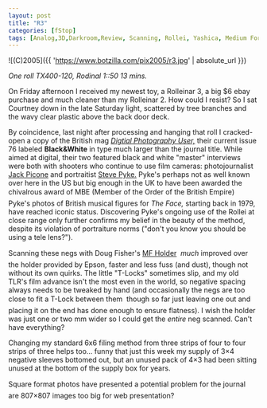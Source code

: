 ```yaml
---
layout: post
title: "R3"
categories: [fStop]
tags: [Analog,3D,Darkroom,Review, Scanning, Rollei, Yashica, Medium Format]
---
```



![(C)2005]({{ 'https://www.botzilla.com/pix2005/r3.jpg' | absolute_url }})


<i>One roll TX400-120, Rodinal 1::50 13 mins.</i>

On Friday afternoon I received my newest toy, a Rolleinar 3, a big $6 ebay purchase and much cleaner than my Rolleinar 2. How could I resist? So I sat Courtney down in the late Saturday light, scattered by tree branches and the wavy clear plastic above the back door deck.

<!--more-->
By coincidence, last night after processing and hanging that roll I cracked-open a copy of the British mag <a href="http://www.paragon.co.uk/"><i>Digtial Photography User,</i></a> their current issue 76 labeled <b>Black&White</b> in type much larger than the journal title. While aimed at digital, their two featured black and white "master" interviews were both with shooters who continue to use film cameras: photojournalist <a href="http://www.jackpicone.com/">Jack Picone</a> and portraitist <a href="http://www.pyke-eye.com/">Steve Pyke.</a> Pyke's perhaps not as well known over here in the US but big enough in the UK to have been awarded the chivalrous award of MBE (Member of the Order of the British Empire) &#151; Pyke's photos of British musical figures for <i>The Face,</i> starting back in 1979, have reached iconic status. Discovering Pyke's ongoing use of the Rollei at close range only further confirms my belief in the beauty of the method, despite its violation of portraiture norms ("don't you know you should be using a tele lens?").

Scanning these negs with Doug Fisher's <a href="http://home.earthlink.net/~dougfisher/holder/mfholderintro.html">MF Holder</a> &#151; <i>much</i> improved over the holder provided by Epson, faster and less fuss (and dust), though not without its own quirks. The little "T-Locks" sometimes slip, and my old TLR's film advance isn't the most even in the world, so negative spacing always needs to be tweaked by hand (and occasionally the negs are too close to fit a T-Lock between them &#151; though so far just leaving one out and placing it on the end has done enough to ensure flatness). I wish the holder was just one or two mm wider so I could get the <i>entire</i> neg scanned. Can't have everything?

Changing my standard 6x6 filing method from three strips of four to four strips of three helps too... funny that just this week my supply of 3&times;4 negative sleeves bottomed out, but an unused pack of 4&times;3 had been sitting unused at the bottom of the supply box for years.

Square format photos have presented a potential problem for the journal &#151; are 807&times;807 images too big for web presentation?
